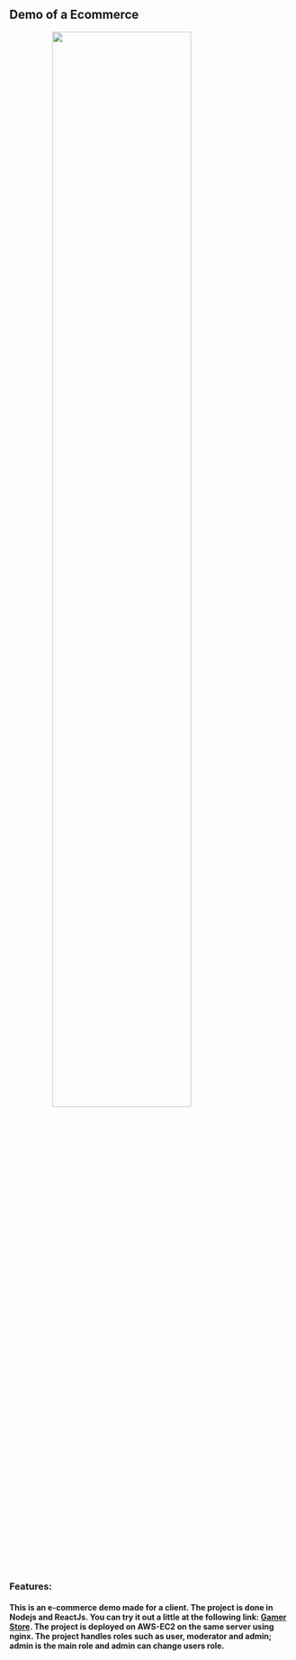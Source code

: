 <div style="display: flex; align-items: center;">
  <h2>Demo of a Ecommerce</h2>
</div>

<img src="https://res.cloudinary.com/dptaul20s/image/upload/v1698088629/logo-wide_m9zv3b.png" style="width: 70%; display: block; margin: 0 auto;">

### Features:

#### This is an e-commerce demo made for a client. The project is done in Nodejs and ReactJs. You can try it out a little at the following link: [Gamer Store](https://gamerstore.nimohe.dev/ "Gamer Store"). The project is deployed on AWS-EC2 on the same server using nginx. The project handles roles such as user, moderator and admin; admin is the main role and admin can change users role.

